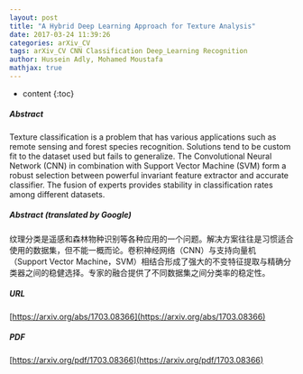 ```yaml
---
layout: post
title: "A Hybrid Deep Learning Approach for Texture Analysis"
date: 2017-03-24 11:39:26
categories: arXiv_CV
tags: arXiv_CV CNN Classification Deep_Learning Recognition
author: Hussein Adly, Mohamed Moustafa
mathjax: true
---
```


* content
{:toc}

##### Abstract
Texture classification is a problem that has various applications such as remote sensing and forest species recognition. Solutions tend to be custom fit to the dataset used but fails to generalize. The Convolutional Neural Network (CNN) in combination with Support Vector Machine (SVM) form a robust selection between powerful invariant feature extractor and accurate classifier. The fusion of experts provides stability in classification rates among different datasets.

##### Abstract (translated by Google)
纹理分类是遥感和森林物种识别等各种应用的一个问题。解决方案往往是习惯适合使用的数据集，但不能一概而论。卷积神经网络（CNN）与支持向量机（Support Vector Machine，SVM）相结合形成了强大的不变特征提取与精确分类器之间的稳健选择。专家的融合提供了不同数据集之间分类率的稳定性。

##### URL
[https://arxiv.org/abs/1703.08366](https://arxiv.org/abs/1703.08366)

##### PDF
[https://arxiv.org/pdf/1703.08366](https://arxiv.org/pdf/1703.08366)

